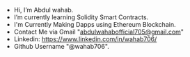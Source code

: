 - Hi, I’m Abdul wahab. 
- I’m currently learning Solidity Smart Contracts.
- I'm Currently Making Dapps using Ethereum Blockchain.
- Contact Me via Gmail "abdulwahabofficial705@gmail.com"
- Linkedin: https://www.linkedin.com/in/wahab706/
- Github Username "@wahab706".

<!---
wahab706/wahab706 is a ✨ special ✨ repository because its `README.md` (this file) appears on your GitHub profile.
You can click the Preview link to take a look at your changes.
--->
